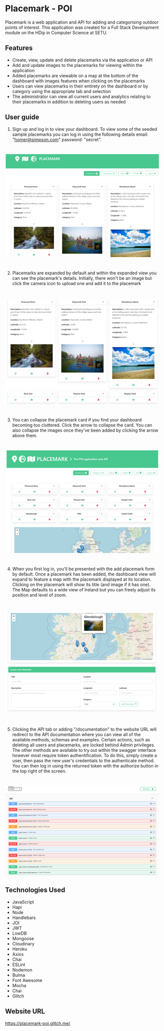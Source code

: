 # Placemark - POI

Placemark is a web application and API for adding and categorising outdoor points of interest.
This application was created for a Full Stack Development module on the HDip in Computer Science at SETU.

## Features

- Create, view, update and delete placemarks via the application or API
- Add and update images to the placemarks for viewing within the application
- Added placemarks are viewable on a map at the bottom of the dashboard with images features when clicking on the placemarks
- Users can view placemarks in their entirety on the dashboard or by category using the appropriate tab and selection
- The administrator can view all current users and analytics relating to their placemarks in addition to deleting users as needed

## User guide
1.  Sign up and log in to view your dashboard. To view some of the seeded sample placemarks you can log in using the following details
email: "homer@simpson.com" password: "secret".
#
![](https://github.com/chipspeak/placemark/blob/Final-Release-Prep/assets/dashboard.png)
#
2.  Placemarks are expanded by default and within the expanded view you can see the placemark's details. Initially, there won't be an image but click the camera icon to upload one and add it to the placemark
#
![](https://github.com/chipspeak/placemark/blob/Final-Release-Prep/assets/expanded-view.png)
#
3.  You can collapse the placemark card if you find your dashboard becoming too cluttered. Click the arrow to collapse the card. You can also collapse the images once they've been added by clicking the arrow above them.
#
![](https://github.com/chipspeak/placemark/blob/Final-Release-Prep/assets/collapsed-view.png)
#
4.  When you first log in, you'll be presented with the add placemark form by default. Once a placemark has been added, the dashboard view will expand to feature a map with the placemark displayed at its location.
Clicking on the placemark will show its title (and image if it has one). The Map defaults to a wide view of Ireland but you can freely adjust its position and level of zoom.
#
![](https://github.com/chipspeak/placemark/blob/Final-Release-Prep/assets/map-and-add.png)
#
5. Clicking the API tab or adding "/documentation" to the website URL will redirect to the API documentation where you can view all of the available methods, schemas and examples.
Certain actions, such as deleting all users and placemarks, are locked behind Admin privileges. The other methods are available to try out within the swagger interface however most require token authentification.
To do this, simply create a user, then pass the new user's credentials to the authenticate method. You can then log in using the returned token with the authorize button in the top right of the screen.
#
![](https://github.com/chipspeak/placemark/blob/Final-Release-Prep/assets/api.png)

## Technologies Used

-  JavaScript
-  Hapi
-  Node
-  Handlebars
-  JOI
-  JWT
-  LowDB
-  Mongoose
-  Cloudinary
-  Heroku
-  Axios
-  Chai
-  ESLint
-  Nodemon
-  Bulma
-  Font Awesome
-  Mocha
-  Chai
-  Glitch

## Website URL

https://placemark-poi.glitch.me/
#
